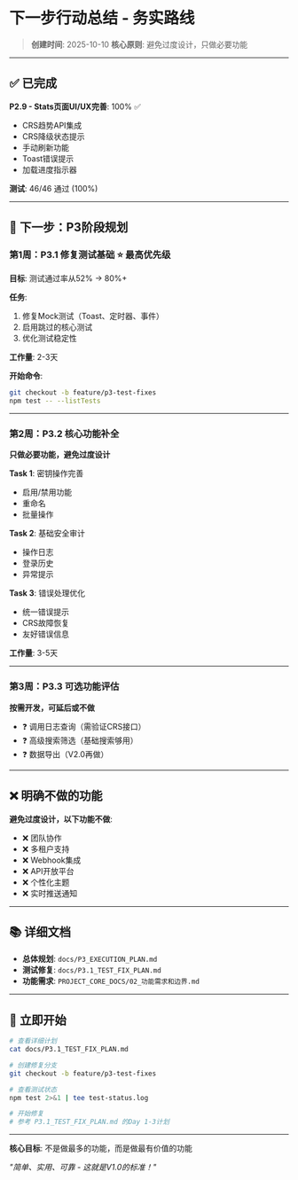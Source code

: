 # 下一步行动总结 - 务实路线

> **创建时间**: 2025-10-10
> **核心原则**: 避免过度设计，只做必要功能

---

## ✅ 已完成

**P2.9 - Stats页面UI/UX完善**: 100% ✅
- CRS趋势API集成
- CRS降级状态提示
- 手动刷新功能
- Toast错误提示
- 加载进度指示器

**测试**: 46/46 通过 (100%)

---

## 🎯 下一步：P3阶段规划

### 第1周：P3.1 修复测试基础 ⭐ 最高优先级

**目标**: 测试通过率从52% → 80%+

**任务**:
1. 修复Mock测试（Toast、定时器、事件）
2. 启用跳过的核心测试
3. 优化测试稳定性

**工作量**: 2-3天

**开始命令**:
```bash
git checkout -b feature/p3-test-fixes
npm test -- --listTests
```

---

### 第2周：P3.2 核心功能补全

**只做必要功能，避免过度设计**

**Task 1**: 密钥操作完善
- 启用/禁用功能
- 重命名
- 批量操作

**Task 2**: 基础安全审计
- 操作日志
- 登录历史
- 异常提示

**Task 3**: 错误处理优化
- 统一错误提示
- CRS故障恢复
- 友好错误信息

**工作量**: 3-5天

---

### 第3周：P3.3 可选功能评估

**按需开发，可延后或不做**

- ❓ 调用日志查询（需验证CRS接口）
- ❓ 高级搜索筛选（基础搜索够用）
- ❓ 数据导出（V2.0再做）

---

## ❌ 明确不做的功能

**避免过度设计，以下功能不做**:
- ❌ 团队协作
- ❌ 多租户支持
- ❌ Webhook集成
- ❌ API开放平台
- ❌ 个性化主题
- ❌ 实时推送通知

---

## 📚 详细文档

- **总体规划**: `docs/P3_EXECUTION_PLAN.md`
- **测试修复**: `docs/P3.1_TEST_FIX_PLAN.md`
- **功能需求**: `PROJECT_CORE_DOCS/02_功能需求和边界.md`

---

## 🚀 立即开始

```bash
# 查看详细计划
cat docs/P3.1_TEST_FIX_PLAN.md

# 创建修复分支
git checkout -b feature/p3-test-fixes

# 查看测试状态
npm test 2>&1 | tee test-status.log

# 开始修复
# 参考 P3.1_TEST_FIX_PLAN.md 的Day 1-3计划
```

---

**核心目标**: 不是做最多的功能，而是做最有价值的功能

_"简单、实用、可靠 - 这就是V1.0的标准！"_

